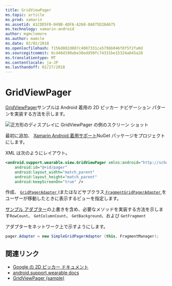 ```yaml
---
title: GridViewPager
ms.topic: article
ms.prod: xamarin
ms.assetid: A1CDD5F0-049B-4DFA-A268-8A875D26A675
ms.technology: xamarin-android
author: mgmclemore
ms.author: mamcle
ms.date: 02/02/2018
ms.openlocfilehash: f156d802d807c4087331ca5796b046f8f5f2fa0d
ms.sourcegitcommit: 6cd40d190abe38edd50fc74331be15324a845a28
ms.translationtype: MT
ms.contentlocale: ja-JP
ms.lasthandoff: 02/27/2018
---
```

# <a name="gridviewpager"></a>GridViewPager

[GridViewPager](https://developer.xamarin.com/samples/GridViewPager/)サンプルは Android 着用の 2D ピッカー ナビゲーション パターンを実装する方法を示します。

![正方形のディスプレイに GridViewPager の例のスクリーン ショット](gridviewpager-images/gridviewpager.png)

最初に追加、 [Xamarin Android 着用サポート](http://www.nuget.org/packages/Xamarin.Android.Wear/)NuGet パッケージをプロジェクトにします。

XML は次のようにレイアウト。

```xml
<android.support.wearable.view.GridViewPager xmlns:android="http://schemas.android.com/apk/res/android"
    android:id="@+id/pager"
    android:layout_width="match_parent"
    android:layout_height="match_parent"
    android:keepScreenOn="true" />
```

作成、 [ `GridPagerAdapter` ](http://developer.android.com/reference/android/support/wearable/view/GridPagerAdapter.html) (またはなどサブクラス[ `FragmentGridPagerAdapter` ](http://developer.android.com/reference/android/support/wearable/view/FragmentGridPagerAdapter.html)をユーザーが移動したときに表示するビューを指定します。

[サンプル アダプター](https://github.com/xamarin/monodroid-samples/blob/master/wear/GridViewPager/GridViewPager/SimpleGridPagerAdapter.cs)の上書きを含め、必要なメソッドを実装する方法を示します`RowCount`、 `GetColumnCount`、 `GetBackground`、および `GetFragment`

アダプターをネットワーク上で示すようにします。

```csharp
pager.Adapter = new SimpleGridPagerAdapter (this, FragmentManager);
```



## <a name="related-links"></a>関連リンク

- [Google の 2D ピッカー ドキュメント](https://developer.android.com/training/wearables/ui/2d-picker.html)
- [android.support.wearable docs](https://developer.android.com/reference/android/support/wearable/view/package-summary.html)
- [GridViewPager (sample)](https://developer.xamarin.com/samples/GridViewPager/)
